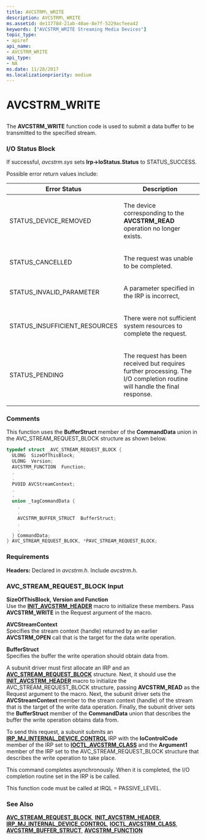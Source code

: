 ```yaml
---
title: AVCSTRM\_WRITE
description: AVCSTRM\_WRITE
ms.assetid: de11778d-21ab-40ae-8e7f-5229acfeea42
keywords: ["AVCSTRM_WRITE Streaming Media Devices"]
topic_type:
- apiref
api_name:
- AVCSTRM_WRITE
api_type:
- NA
ms.date: 11/28/2017
ms.localizationpriority: medium
---
```


# AVCSTRM\_WRITE


## <span id="ddk_avcstrm_write_ks"></span><span id="DDK_AVCSTRM_WRITE_KS"></span>


The **AVCSTRM\_WRITE** function code is used to submit a data buffer to be transmitted to the specified stream.

### I/O Status Block

If successful, *avcstrm.sys* sets **Irp-&gt;IoStatus.Status** to STATUS\_SUCCESS.

Possible error return values include:

<table>
<colgroup>
<col width="50%" />
<col width="50%" />
</colgroup>
<thead>
<tr class="header">
<th>Error Status</th>
<th>Description</th>
</tr>
</thead>
<tbody>
<tr class="odd">
<td><p>STATUS_DEVICE_REMOVED</p></td>
<td><p>The device corresponding to the <strong>AVCSTRM_READ</strong> operation no longer exists.</p></td>
</tr>
<tr class="even">
<td><p>STATUS_CANCELLED</p></td>
<td><p>The request was unable to be completed.</p></td>
</tr>
<tr class="odd">
<td><p>STATUS_INVALID_PARAMETER</p></td>
<td><p>A parameter specified in the IRP is incorrect,</p></td>
</tr>
<tr class="even">
<td><p>STATUS_INSUFFICIENT_RESOURCES</p></td>
<td><p>There were not sufficient system resources to complete the request.</p></td>
</tr>
<tr class="odd">
<td><p>STATUS_PENDING</p></td>
<td><p>The request has been received but requires further processing. The I/O completion routine will handle the final response.</p></td>
</tr>
</tbody>
</table>

 

### Comments

This function uses the **BufferStruct** member of the **CommandData** union in the AVC\_STREAM\_REQUEST\_BLOCK structure as shown below.

```cpp
typedef struct _AVC_STREAM_REQUEST_BLOCK {
  ULONG  SizeOfThisBlock;
  ULONG  Version;
  AVCSTRM_FUNCTION  Function;
  .
  .
  PVOID AVCStreamContext;
  .
  .
  union _tagCommandData {
    .
    .
    AVCSTRM_BUFFER_STRUCT  BufferStruct;
    .
    .
  } CommandData;
} AVC_STREAM_REQUEST_BLOCK, *PAVC_STREAM_REQUEST_BLOCK;
```

### Requirements

**Headers:** Declared in *avcstrm.h*. Include *avcstrm.h*.

### <span id="avc_stream_request_block_input"></span><span id="AVC_STREAM_REQUEST_BLOCK_INPUT"></span>AVC\_STREAM\_REQUEST\_BLOCK Input

<span id="SizeOfThisBlock__Version_and_Function"></span><span id="sizeofthisblock__version_and_function"></span><span id="SIZEOFTHISBLOCK__VERSION_AND_FUNCTION"></span>**SizeOfThisBlock, Version and Function**  
Use the [**INIT\_AVCSTRM\_HEADER**](https://docs.microsoft.com/windows-hardware/drivers/ddi/content/avcstrm/nf-avcstrm-init_avcstrm_header) macro to initialize these members. Pass **AVCSTRM\_WRITE** in the Request argument of the macro.

<span id="AVCStreamContext"></span><span id="avcstreamcontext"></span><span id="AVCSTREAMCONTEXT"></span>**AVCStreamContext**  
Specifies the stream context (handle) returned by an earlier **AVCSTRM\_OPEN** call that is the target for the data write operation.

<span id="BufferStruct"></span><span id="bufferstruct"></span><span id="BUFFERSTRUCT"></span>**BufferStruct**  
Specifies the buffer the write operation should obtain data from.

A subunit driver must first allocate an IRP and an [**AVC\_STREAM\_REQUEST\_BLOCK**](https://docs.microsoft.com/windows-hardware/drivers/ddi/content/avcstrm/ns-avcstrm-_avc_stream_request_block) structure. Next, it should use the [**INIT\_AVCSTRM\_HEADER**](https://docs.microsoft.com/windows-hardware/drivers/ddi/content/avcstrm/nf-avcstrm-init_avcstrm_header) macro to initialize the AVC\_STREAM\_REQUEST\_BLOCK structure, passing **AVCSTRM\_READ** as the Request argument to the macro. Next, the subunit driver sets the **AVCStreamContext** member to the stream context (handle) of the stream that is the target of the write data operation. Finally, the subunit driver sets the **BufferStruct** member of the **CommandData** union that describes the buffer the write operation obtains data from.

To send this request, a subunit submits an [**IRP\_MJ\_INTERNAL\_DEVICE\_CONTROL**](https://docs.microsoft.com/windows-hardware/drivers/kernel/irp-mj-internal-device-control) IRP with the **IoControlCode** member of the IRP set to [**IOCTL\_AVCSTRM\_CLASS**](https://docs.microsoft.com/windows-hardware/drivers/ddi/content/avcstrm/ni-avcstrm-ioctl_avcstrm_class) and the **Argument1** member of the IRP set to the AVC\_STREAM\_REQUEST\_BLOCK structure that describes the write operation to take place.

This command completes asynchronously. When it is completed, the I/O completion routine set in the IRP is be called.

This function code must be called at IRQL = PASSIVE\_LEVEL.

### See Also

[**AVC\_STREAM\_REQUEST\_BLOCK**](https://docs.microsoft.com/windows-hardware/drivers/ddi/content/avcstrm/ns-avcstrm-_avc_stream_request_block), [**INIT\_AVCSTRM\_HEADER**](https://docs.microsoft.com/windows-hardware/drivers/ddi/content/avcstrm/nf-avcstrm-init_avcstrm_header), [**IRP\_MJ\_INTERNAL\_DEVICE\_CONTROL**](https://docs.microsoft.com/windows-hardware/drivers/kernel/irp-mj-internal-device-control), [**IOCTL\_AVCSTRM\_CLASS**](https://docs.microsoft.com/windows-hardware/drivers/ddi/content/avcstrm/ni-avcstrm-ioctl_avcstrm_class), [**AVCSTRM\_BUFFER\_STRUCT**](https://docs.microsoft.com/windows-hardware/drivers/ddi/content/avcstrm/ns-avcstrm-_avcstrm_buffer_struct), [**AVCSTRM\_FUNCTION**](https://docs.microsoft.com/windows-hardware/drivers/ddi/content/avcstrm/ne-avcstrm-_avcstrm_function)

 

 





